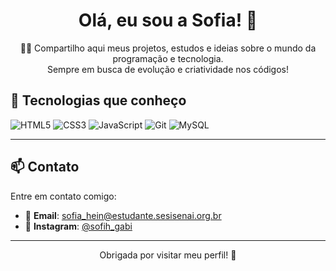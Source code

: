 <h1 align="center">Olá, eu sou a Sofia! 👋</h1>

<p align="center">
  👩‍💻 Compartilho aqui meus projetos, estudos e ideias sobre o mundo da programação e tecnologia.<br>
  Sempre em busca de evolução e criatividade nos códigos!
</p>

## 🚀 Tecnologias que conheço

<p align="left">
  <img src="https://img.shields.io/badge/HTML5-E34F26?style=for-the-badge&logo=html5&logoColor=white" alt="HTML5"/>
  <img src="https://img.shields.io/badge/CSS3-1572B6?style=for-the-badge&logo=css3&logoColor=white" alt="CSS3"/>
  <img src="https://img.shields.io/badge/JavaScript-F7DF1E?style=for-the-badge&logo=javascript&logoColor=black" alt="JavaScript"/>
  <img src="https://img.shields.io/badge/Git-F05032?style=for-the-badge&logo=git&logoColor=white" alt="Git"/>
  <img src="https://img.shields.io/badge/MySQL-00758F?style=for-the-badge&logo=mysql&logoColor=white" alt="MySQL"/>
</p>

---

## 📫 Contato

Entre em contato comigo:

- 📧 **Email**: [sofia_hein@estudante.sesisenai.org.br](mailto:sofia_hein@estudante.sesisenai.org.br)  
- 📸 **Instagram**: [@sofih_gabi](https://instagram.com/sofih_gabi)

---

<p align="center">
  Obrigada por visitar meu perfil! 🌟
</p>
